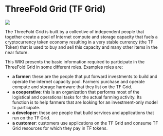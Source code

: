 # ThreeFold Grid (TF Grid)

![](/images/world.png)

The ThreeFold Grid is built by a collective of independent people that together create a pool of Internet compute and storage capacity that fuels a cryptocurrency token economy resulting in a very stable currency (the TF Token) that is used to buy and sell this capacity and many other items in the near future.

This WIKI presents the basic information required to participate in the ThreeFold Grid in some different roles.  Examples roles are:
- **a farmer**:  these are the people that put forward investments to build and operate the internet capacity pool.  Farmers purchase and operate compute and storage hardware that they list on the TF Grid.
- **a cooperative**: this is an organization that performs most of the logistical and operational tasks for the actual farming activity. Its function is to help farmers that are looking for an investment-only model to participate.
- **a developer**: these are people that build services and applications that run on the TF Grid.
- **a customer**:  customers use applications on the TF Grid and consume TF Grid resources for which they pay in TF tokens.
